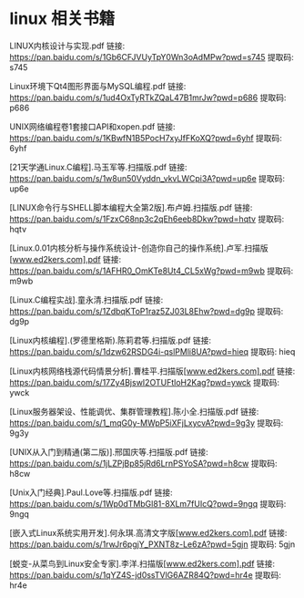 # linux 相关书籍


LINUX内核设计与实现.pdf
链接: https://pan.baidu.com/s/1Gb6CFJVUyTpY0Wn3oAdMPw?pwd=s745 提取码: s745

Linux环境下Qt4图形界面与MySQL编程.pdf
链接: https://pan.baidu.com/s/1ud4OxTyRTkZQaL47B1mrJw?pwd=p686 提取码: p686

UNIX网络编程卷1套接口API和xopen.pdf
链接: https://pan.baidu.com/s/1KBwfN1B5PocH7xyJfFKoXQ?pwd=6yhf 提取码: 6yhf

[21天学通Linux.C编程].马玉军等.扫描版.pdf
链接: https://pan.baidu.com/s/1w8un50Vyddn_vkvLWCpi3A?pwd=up6e 提取码: up6e

[LINUX命令行与SHELL脚本编程大全第2版].布卢姆.扫描版.pdf
链接: https://pan.baidu.com/s/1FzxC68np3c2qEh6eeb8Dkw?pwd=hqtv 提取码: hqtv

[Linux.0.01内核分析与操作系统设计-创造你自己的操作系统].卢军.扫描版[www.ed2kers.com].pdf
链接: https://pan.baidu.com/s/1AFHR0_OmKTe8Ut4_CL5xWg?pwd=m9wb 提取码: m9wb

[Linux.C编程实战].童永清.扫描版.pdf
链接: https://pan.baidu.com/s/1ZdbqKToP1raz5ZJ03L8Ehw?pwd=dg9p 提取码: dg9p

[Linux内核编程].(罗德里格斯).陈莉君等.扫描版.pdf
链接: https://pan.baidu.com/s/1dzw62RSDG4i-qslPMli8UA?pwd=hieq 提取码: hieq

[Linux内核网络栈源代码情景分析].曹桂平.扫描版[www.ed2kers.com].pdf
链接: https://pan.baidu.com/s/17Zy4BjswI2OTUFtloH2Kag?pwd=ywck 提取码: ywck

[Linux服务器架设、性能调优、集群管理教程].陈小全.扫描版.pdf
链接: https://pan.baidu.com/s/1_mqG0y-MWpP5iXFjLxycvA?pwd=9g3y 提取码: 9g3y

[UNIX从入门到精通(第二版)].邢国庆等.扫描版.pdf
链接: https://pan.baidu.com/s/1jLZPjBp85jRd6LrnPSYoSA?pwd=h8cw 提取码: h8cw

[Unix入门经典].Paul.Love等.扫描版.pdf
链接: https://pan.baidu.com/s/1Wp0dTMbGl81-8XLm7fUIcQ?pwd=9ngq 提取码: 9ngq

[嵌入式Linux系统实用开发].何永琪.高清文字版[www.ed2kers.com].pdf
链接: https://pan.baidu.com/s/1rwJr6pgjY_PXNT8z-Le6zA?pwd=5gjn 提取码: 5gjn

[蜕变-从菜鸟到Linux安全专家].李洋.扫描版[www.ed2kers.com].pdf
链接: https://pan.baidu.com/s/1qYZ4S-jd0ssTVlG6AZR84Q?pwd=hr4e 提取码: hr4e

















